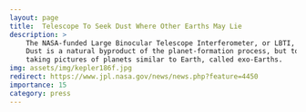 ```yaml
---
layout: page
title:  Telescope To Seek Dust Where Other Earths May Lie
description: >
    The NASA-funded Large Binocular Telescope Interferometer, or LBTI, has completed its first study of dust in the "habitable zone" around a star, opening a new door to finding planets like Earth.
	Dust is a natural byproduct of the planet-formation process, but too much of it can block our view of planets. The findings will help in the design of future space missions that have the goal of 
	taking pictures of planets similar to Earth, called exo-Earths. 
img: assets/img/kepler186f.jpg
redirect: https://www.jpl.nasa.gov/news/news.php?feature=4450
importance: 15
category: press
---
```


